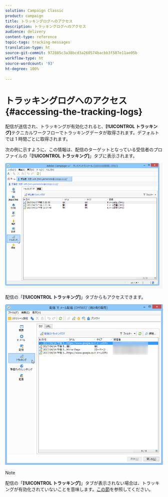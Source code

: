 ```yaml
---
solution: Campaign Classic
product: campaign
title: トラッキングログへのアクセス
description: トラッキングログへのアクセス
audience: delivery
content-type: reference
topic-tags: tracking-messages
translation-type: ht
source-git-commit: 972885c3a38bcd3a260574bacbb3f507e11ae05b
workflow-type: ht
source-wordcount: '93'
ht-degree: 100%

---
```



# トラッキングログへのアクセス{#accessing-the-tracking-logs}

配信が送信され、トラッキングが有効化されると、**[!UICONTROL トラッキング]**&#x200B;テクニカルワークフローでトラッキングデータが取得されます。デフォルトでは 1 時間ごとに取得されます。

次の例に示すように、この情報は、配信のターゲットとなっている受信者のプロファイルの「**[!UICONTROL トラッキング]**」タブに表示されます。

![](assets/s_ncs_user_select_tracking_tab_from_recipient.png)

配信の「**[!UICONTROL トラッキング]**」タブからもアクセスできます。

![](assets/s_ncs_user_select_tracking_tab_from_del.png)

>[!NOTE]
>
>配信の「**[!UICONTROL トラッキング]**」タブが表示されない場合は、トラッキングが有効化されていないことを意味します。[この節](../../delivery/using/how-to-configure-tracked-links.md)を参照してください。
